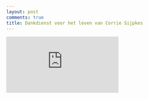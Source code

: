 ```yaml
---
layout: post
comments: true
title: Dankdienst voor het leven van Corrie Sijpkes
---
```

<div class="container">
<iframe class="video" src="https://www.youtube.com/embed/CDgXN7j4eL0" frameborder="0" allowfullscreen></iframe>
</div>
